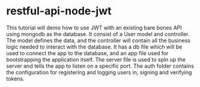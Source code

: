 # restful-api-node-jwt
This tutorial will demo how to use JWT with an existing bare bones API using mongodb as the database.  It consist of a User model and controller. The model defines the data, and the controller will contain all the business logic needed to interact with the database.  It has a db file which will be used to connect the app to the database, and an app file used for bootstrapping the application itself.  The server file is used to spin up the server and tells the app to listen on a specific port.  The auth folder contains the configuration for registering and logging users in, signing and verifying tokens.
